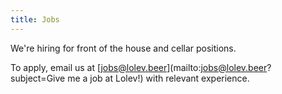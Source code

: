 ```yaml
---
title: Jobs
---
```

We're hiring for front of the house and cellar positions.

To apply, email us at [jobs@lolev.beer](mailto:jobs@lolev.beer?subject=Give me a job at Lolev!) with relevant experience.
